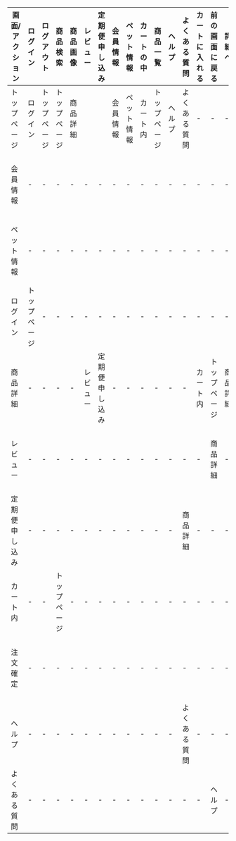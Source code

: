 |画面/アクション|ログイン|ログアウト|商品検索|商品画像|レビュー|定期便申し込み|会員情報|ペット情報|カートの中|商品一覧|ヘルプ|よくある質問|カートに入れる|前の画面に戻る|詳細へ|注文確定|トップページ|
|-----------|------|-------|------|------|------|-----------|-------|--------|-------|-------|----|---------|----------|-----------|-----|-------|--------|
|トップページ|ログイン|トップページ|トップページ|商品詳細|||会員情報|ペット情報|カート内|トップページ|ヘルプ|よくある質問|-|-|-|-|トップページ|
|会員情報|-|-|-|-|-|-|-|-|-|-|-|-|-|-|-|-|トップページ|
|ペット情報|-|-|-|-|-|-|-|-|-|-|-|-|-|-|-|-|トップページ|
|ログイン|トップページ|-|-|-|-|-|-|-|-|-|-|-|-|-|-|-|トップページ|
|商品詳細|-|-|-|-|レビュー|定期便申し込み|-|-|-|-|-|-|カート内|トップページ|商品詳細|-|トップページ|
|レビュー|-|-|-|-|-|-|-|-|-|-|-|-|-|商品詳細|-|-|トップページ|
|定期便申し込み|-|-|-|-|-|-|-|-|-|-|-|商品詳細|-|-|-|注文確定|トップページ|
|カート内|-|-|トップページ|-|-|-|-|-|-|-|-|-|-|-|-|注文確定|トップページ|
|注文確定|-|-|-|-|-|-|-|-|-|-|-|-|-|-|-|-|トップページ|
|ヘルプ|-|-|-|-|-|-|-|-|-|-|-|よくある質問|-|-|-|-|トップページ|
|よくある質問|-|-|-|-|-|-|-|-|-|-|-|-|-|ヘルプ|-|-|トップページ|
